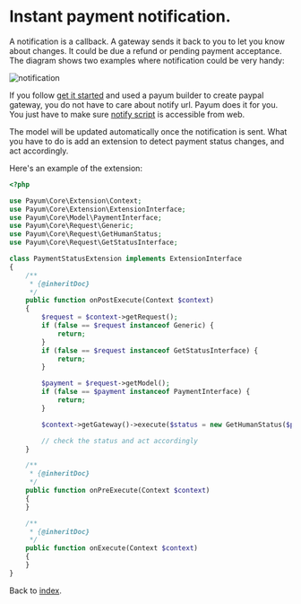 # Instant payment notification.

A notification is a callback. A gateway sends it back to you to let you know about changes.
It could be due a refund or pending payment acceptance.
The diagram shows two examples where notification could be very handy:

![notification](http://www.websequencediagrams.com/cgi-bin/cdraw?lz=cGFydGljaXBhbnQgUGF5cGFsCgAHDGNhcHR1cmUucGhwAAsNbm90aWZ5ABIFCgAZCy0-KwA_BjogYSBwdXJjYWhzZQoAUgYtPi0AQws6IHBlbmRpbmcAFggtPgBKCjogc3VjY2VzcwBiBmljYXRpb24AMTkARgcAVBZjYW5jZWxlZCAodXNlciB2b2lkIG9uIHAAggcFIHNpZGUp&s=default)

If you follow [get it started](get-it-started.md) and used a payum builder to create paypal gateway,
you do not have to care about notify url. Payum does it for you.
You just have to make sure [notify script](scripts/notify-script.md) is accessible from web.

The model will be updated automatically once the notification is sent.
What you have to do is add an extension to detect payment status changes, and act accordingly.

Here's an example of the extension:

```php
<?php

use Payum\Core\Extension\Context;
use Payum\Core\Extension\ExtensionInterface;
use Payum\Core\Model\PaymentInterface;
use Payum\Core\Request\Generic;
use Payum\Core\Request\GetHumanStatus;
use Payum\Core\Request\GetStatusInterface;

class PaymentStatusExtension implements ExtensionInterface
{
    /**
     * {@inheritDoc}
     */
    public function onPostExecute(Context $context)
    {
        $request = $context->getRequest();
        if (false == $request instanceof Generic) {
            return;
        }
        if (false == $request instanceof GetStatusInterface) {
            return;
        }

        $payment = $request->getModel();
        if (false == $payment instanceof PaymentInterface) {
            return;
        }

        $context->getGateway()->execute($status = new GetHumanStatus($payment));

        // check the status and act accordingly
    }

    /**
     * {@inheritDoc}
     */
    public function onPreExecute(Context $context)
    {
    }

    /**
     * {@inheritDoc}
     */
    public function onExecute(Context $context)
    {
    }
}
```

Back to [index](index.md).
